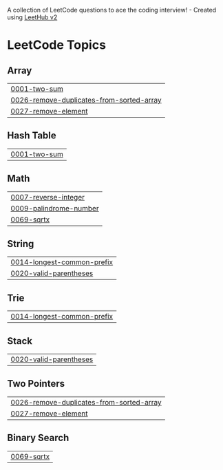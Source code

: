 A collection of LeetCode questions to ace the coding interview! - Created using [LeetHub v2](https://github.com/arunbhardwaj/LeetHub-2.0)
<!---LeetCode Topics Start-->
# LeetCode Topics
## Array
|  |
| ------- |
| [0001-two-sum](https://github.com/rishithapemmireddy/leetcode/tree/master/0001-two-sum) |
| [0026-remove-duplicates-from-sorted-array](https://github.com/rishithapemmireddy/leetcode/tree/master/0026-remove-duplicates-from-sorted-array) |
| [0027-remove-element](https://github.com/rishithapemmireddy/leetcode/tree/master/0027-remove-element) |
## Hash Table
|  |
| ------- |
| [0001-two-sum](https://github.com/rishithapemmireddy/leetcode/tree/master/0001-two-sum) |
## Math
|  |
| ------- |
| [0007-reverse-integer](https://github.com/rishithapemmireddy/leetcode/tree/master/0007-reverse-integer) |
| [0009-palindrome-number](https://github.com/rishithapemmireddy/leetcode/tree/master/0009-palindrome-number) |
| [0069-sqrtx](https://github.com/rishithapemmireddy/leetcode/tree/master/0069-sqrtx) |
## String
|  |
| ------- |
| [0014-longest-common-prefix](https://github.com/rishithapemmireddy/leetcode/tree/master/0014-longest-common-prefix) |
| [0020-valid-parentheses](https://github.com/rishithapemmireddy/leetcode/tree/master/0020-valid-parentheses) |
## Trie
|  |
| ------- |
| [0014-longest-common-prefix](https://github.com/rishithapemmireddy/leetcode/tree/master/0014-longest-common-prefix) |
## Stack
|  |
| ------- |
| [0020-valid-parentheses](https://github.com/rishithapemmireddy/leetcode/tree/master/0020-valid-parentheses) |
## Two Pointers
|  |
| ------- |
| [0026-remove-duplicates-from-sorted-array](https://github.com/rishithapemmireddy/leetcode/tree/master/0026-remove-duplicates-from-sorted-array) |
| [0027-remove-element](https://github.com/rishithapemmireddy/leetcode/tree/master/0027-remove-element) |
## Binary Search
|  |
| ------- |
| [0069-sqrtx](https://github.com/rishithapemmireddy/leetcode/tree/master/0069-sqrtx) |
<!---LeetCode Topics End-->